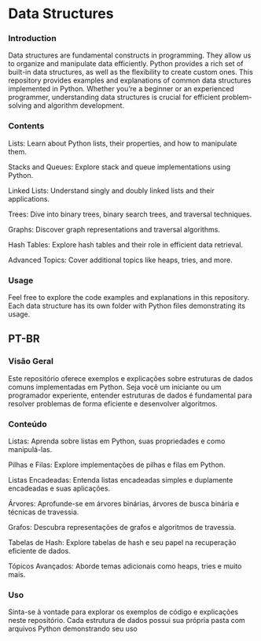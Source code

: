 # Data Structures

### Introduction
Data structures are fundamental constructs in programming. They allow us to organize and manipulate data efficiently. Python provides a rich set of built-in data structures, as well as the flexibility to create custom ones. 
This repository provides examples and explanations of common data structures implemented in Python. Whether you’re a beginner or an experienced programmer, understanding data structures is crucial for efficient problem-solving and algorithm development.

### Contents

Lists: Learn about Python lists, their properties, and how to manipulate them.

Stacks and Queues: Explore stack and queue implementations using Python.

Linked Lists: Understand singly and doubly linked lists and their applications.

Trees: Dive into binary trees, binary search trees, and traversal techniques.

Graphs: Discover graph representations and traversal algorithms.

Hash Tables: Explore hash tables and their role in efficient data retrieval.

Advanced Topics: Cover additional topics like heaps, tries, and more.

### Usage
Feel free to explore the code examples and explanations in this repository. Each data structure has its own folder with Python files demonstrating its usage.

## PT-BR
### Visão Geral
Este repositório oferece exemplos e explicações sobre estruturas de dados comuns implementadas em Python. Seja você um iniciante ou um programador experiente, entender estruturas de dados é fundamental para resolver problemas de forma eficiente e desenvolver algoritmos.

### Conteúdo

Listas: Aprenda sobre listas em Python, suas propriedades e como manipulá-las.

Pilhas e Filas: Explore implementações de pilhas e filas em Python.

Listas Encadeadas: Entenda listas encadeadas simples e duplamente encadeadas e suas aplicações.

Árvores: Aprofunde-se em árvores binárias, árvores de busca binária e técnicas de travessia.

Grafos: Descubra representações de grafos e algoritmos de travessia.

Tabelas de Hash: Explore tabelas de hash e seu papel na recuperação eficiente de dados.

Tópicos Avançados: Aborde temas adicionais como heaps, tries e muito mais.

### Uso
Sinta-se à vontade para explorar os exemplos de código e explicações neste repositório. Cada estrutura de dados possui sua própria pasta com arquivos Python demonstrando seu uso
